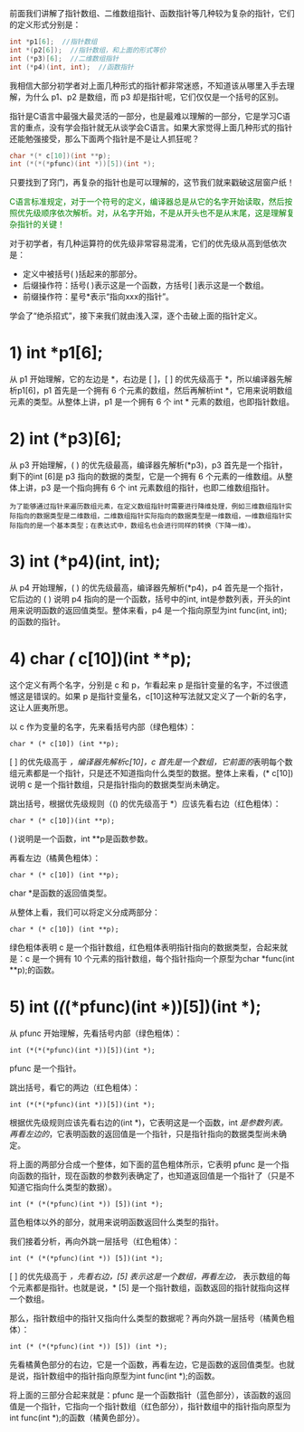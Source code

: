 前面我们讲解了指针数组、二维数组指针、函数指针等几种较为复杂的指针，它们的定义形式分别是：

```c++
int *p1[6];  //指针数组
int *(p2[6]);  //指针数组，和上面的形式等价
int (*p3)[6];  //二维数组指针
int (*p4)(int, int);  //函数指针
```

我相信大部分初学者对上面几种形式的指针都非常迷惑，不知道该从哪里入手去理解，为什么 p1、p2 是数组，而 p3 却是指针呢，它们仅仅是一个括号的区别。

指针是C语言中最强大最灵活的一部分，也是最难以理解的一部分，它是学习C语言的重点，没有学会指针就无从谈学会C语言。如果大家觉得上面几种形式的指针还能勉强接受，那么下面两个指针是不是让人抓狂呢？

```c++
char *(* c[10])(int **p);
int (*(*(*pfunc)(int *))[5])(int *);
```


只要找到了窍门，再复杂的指针也是可以理解的，这节我们就来戳破这层窗户纸！

<font color="green">C语言标准规定，对于一个符号的定义，编译器总是从它的名字开始读取，然后按照优先级顺序依次解析。对，从名字开始，不是从开头也不是从末尾，这是理解复杂指针的关键！</font>

对于初学者，有几种运算符的优先级非常容易混淆，它们的优先级从高到低依次是：

* 定义中被括号( )括起来的那部分。
* 后缀操作符：括号( )表示这是一个函数，方括号[ ]表示这是一个数组。
* 前缀操作符：星号*表示“指向xxx的指针”。

学会了“绝杀招式”，接下来我们就由浅入深，逐个击破上面的指针定义。

# 1) int *p1[6];
从 p1 开始理解，它的左边是 *，右边是 [ ]，[ ] 的优先级高于 *，所以编译器先解析p1[6]，p1 首先是一个拥有 6 个元素的数组，然后再解析int *，它用来说明数组元素的类型。从整体上讲，p1 是一个拥有 6 个 int * 元素的数组，也即指针数组。

# 2) int (*p3)[6];
从 p3 开始理解，( ) 的优先级最高，编译器先解析(*p3)，p3 首先是一个指针，剩下的int [6]是 p3 指向的数据的类型，它是一个拥有 6 个元素的一维数组。从整体上讲，p3 是一个指向拥有 6 个 int 元素数组的指针，也即二维数组指针。

    为了能够通过指针来遍历数组元素，在定义数组指针时需要进行降维处理，例如三维数组指针实际指向的数据类型是二维数组，二维数组指针实际指向的数据类型是一维数组，一维数组指针实际指向的是一个基本类型；在表达式中，数组名也会进行同样的转换（下降一维）。

# 3) int (*p4)(int, int);

从 p4 开始理解，( ) 的优先级最高，编译器先解析(*p4)，p4 首先是一个指针，它后边的 ( ) 说明 p4 指向的是一个函数，括号中的int, int是参数列表，开头的int用来说明函数的返回值类型。整体来看，p4 是一个指向原型为int func(int, int);的函数的指针。

# 4) char *(* c[10])(int **p);

这个定义有两个名字，分别是 c 和 p，乍看起来 p 是指针变量的名字，不过很遗憾这是错误的。如果 p 是指针变量名，c[10]这种写法就又定义了一个新的名字，这让人匪夷所思。

以 c 作为变量的名字，先来看括号内部（绿色粗体）：

    char * (* c[10]) (int **p);

[ ] 的优先级高于 *，编译器先解析c[10]，c 首先是一个数组，它前面的*表明每个数组元素都是一个指针，只是还不知道指向什么类型的数据。整体上来看，(* c[10])说明 c 是一个指针数组，只是指针指向的数据类型尚未确定。

跳出括号，根据优先级规则（() 的优先级高于 *）应该先看右边（红色粗体）：

    char * (* c[10])(int **p);

( )说明是一个函数，int **p是函数参数。

再看左边（橘黄色粗体）：

    char * (* c[10]) (int **p);

char *是函数的返回值类型。

从整体上看，我们可以将定义分成两部分：

    char * (* c[10]) (int **p);

绿色粗体表明 c 是一个指针数组，红色粗体表明指针指向的数据类型，合起来就是：c 是一个拥有 10 个元素的指针数组，每个指针指向一个原型为char *func(int **p);的函数。

# 5) int (*(*(*pfunc)(int *))[5])(int *);

从 pfunc 开始理解，先看括号内部（绿色粗体）：

    int (*(*(*pfunc)(int *))[5])(int *);

pfunc 是一个指针。

跳出括号，看它的两边（红色粗体）：

    int (*(*(*pfunc)(int *))[5])(int *);

根据优先级规则应该先看右边的(int *)，它表明这是一个函数，int *是参数列表。再看左边的*，它表明函数的返回值是一个指针，只是指针指向的数据类型尚未确定。

将上面的两部分合成一个整体，如下面的蓝色粗体所示，它表明 pfunc 是一个指向函数的指针，现在函数的参数列表确定了，也知道返回值是一个指针了（只是不知道它指向什么类型的数据）。

    int (* (*(*pfunc)(int *)) [5])(int *);

蓝色粗体以外的部分，就用来说明函数返回什么类型的指针。

我们接着分析，再向外跳一层括号（红色粗体）：

    int (* (*(*pfunc)(int *)) [5])(int *);

[ ] 的优先级高于 *，先看右边，[5] 表示这是一个数组，再看左边，* 表示数组的每个元素都是指针。也就是说，* [5] 是一个指针数组，函数返回的指针就指向这样一个数组。

那么，指针数组中的指针又指向什么类型的数据呢？再向外跳一层括号（橘黄色粗体）：

    int (* (*(*pfunc)(int *)) [5]) (int *);

先看橘黄色部分的右边，它是一个函数，再看左边，它是函数的返回值类型。也就是说，指针数组中的指针指向原型为int func(int *);的函数。

将上面的三部分合起来就是：pfunc 是一个函数指针（蓝色部分），该函数的返回值是一个指针，它指向一个指针数组（红色部分），指针数组中的指针指向原型为int func(int *);的函数（橘黄色部分）。